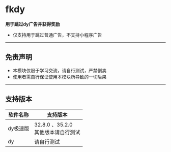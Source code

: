 # fkdy

**用于跳过dy广告并获得奖励**

* 仅支持用于跳过普通广告，不支持小程序广告 

---

## 免责声明

* 本模块仅限于学习交流，请自行测试，严禁倒卖
* 使用者需自行保证使用本模块所导致的一切后果

---

## 支持版本

| 软件名称  | 支持版本                          |
|-------|-------------------------------|
| dy极速版 | 32.8.0 、35.2.0 <br/>其他版本请自行测试 |
| dy    | 请自行测试                         |
